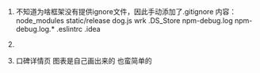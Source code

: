 1. 不知道为啥框架没有提供ignore文件，因此手动添加了.gitignore
    内容：
    node_modules
    static/release
    dog.js
    wrk
    .DS_Store
    npm-debug.log
    npm-debug.log.*
    .eslintrc
    .idea
2. 

3. 口碑详情页 图表是自己画出来的  也蛮简单的
